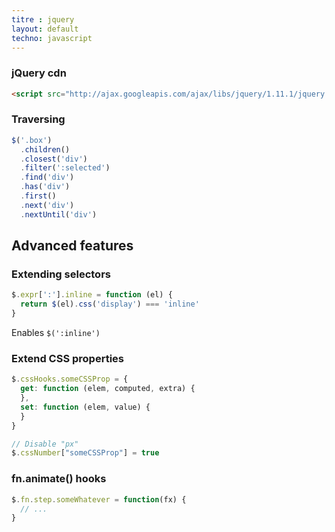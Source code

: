 ```yaml
---
titre : jquery
layout: default
techno: javascript
---
```


### jQuery cdn

```html
<script src="http://ajax.googleapis.com/ajax/libs/jquery/1.11.1/jquery.min.js"></script>
```

### Traversing

```js
$('.box')
  .children()
  .closest('div')
  .filter(':selected')
  .find('div')
  .has('div')
  .first()
  .next('div')
  .nextUntil('div')
```

## Advanced features

### Extending selectors

```js
$.expr[':'].inline = function (el) {
  return $(el).css('display') === 'inline'
}
```

Enables `$(':inline')`

### Extend CSS properties

```js
$.cssHooks.someCSSProp = {
  get: function (elem, computed, extra) {
  },
  set: function (elem, value) {
  }
}

// Disable "px"
$.cssNumber["someCSSProp"] = true
```

### fn.animate() hooks

```js
$.fn.step.someWhatever = function(fx) {
  // ...
}
```
